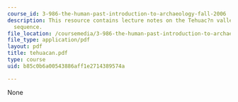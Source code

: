 ```yaml
---
course_id: 3-986-the-human-past-introduction-to-archaeology-fall-2006
description: This resource contains lecture notes on the Tehuac?n valley cultural
  sequence.
file_location: /coursemedia/3-986-the-human-past-introduction-to-archaeology-fall-2006/b85c0b6a00543886aff1e2714389574a_tehuacan.pdf
file_type: application/pdf
layout: pdf
title: tehuacan.pdf
type: course
uid: b85c0b6a00543886aff1e2714389574a

---
```

None